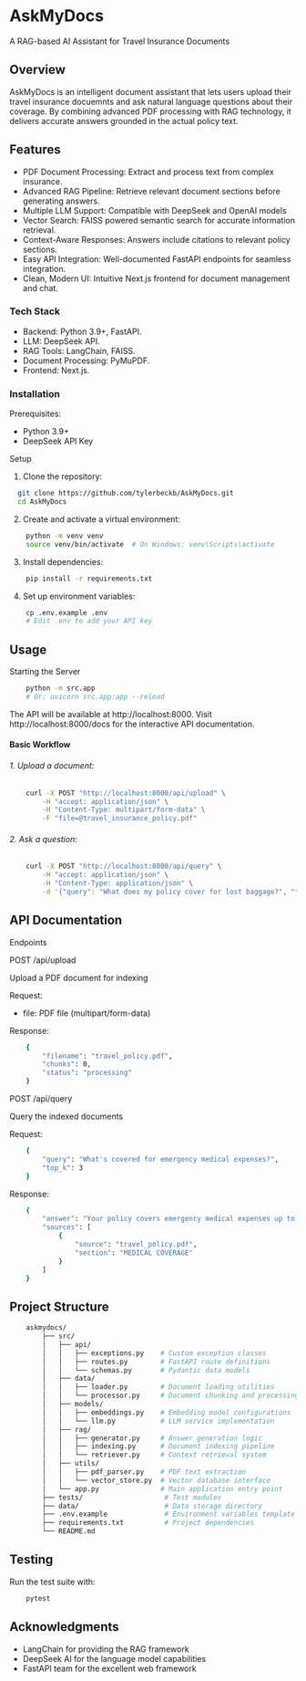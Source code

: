 # AskMyDocs
A RAG-based AI Assistant for Travel Insurance Documents

## Overview

AskMyDocs is an intelligent document assistant that lets users upload their travel insurance docuemnts and ask natural language questions about their coverage. By combining advanced PDF processing with RAG technology, it delivers accurate answers grounded in the actual policy text.

## Features

* PDF Document Processing: Extract and process text from complex insurance.
* Advanced RAG Pipeline: Retrieve relevant document sections before generating answers.
* Multiple LLM Support: Compatible with DeepSeek and OpenAI models
* Vector Search: FAISS powered semantic search for accurate information retrieval.
* Context-Aware Responses: Answers include citations to relevant policy sections.
* Easy API Integration: Well-documented FastAPI endpoints for seamless integration.
* Clean, Modern UI: Intuitive Next.js frontend for document management and chat.

### Tech Stack

* Backend: Python 3.9+, FastAPI.
* LLM: DeepSeek API.
* RAG Tools: LangChain, FAISS.
* Document Processing: PyMuPDF.
* Frontend: Next.js.

### Installation

Prerequisites:
* Python 3.9+
* DeepSeek API Key

Setup
1. Clone the repository:
```bash
  git clone https://github.com/tylerbeckb/AskMyDocs.git
  cd AskMyDocs
```

2. Create and activate a virtual environment:
```bash
    python -m venv venv
    source venv/bin/activate  # On Windows: venv\Scripts\activate
```

3. Install dependencies:
```bash
    pip install -r requirements.txt
```

4. Set up environment variables:
```bash
    cp .env.example .env
    # Edit .env to add your API key
```

## Usage

Starting the Server
```bash
    python -m src.app
    # Or: uvicorn src.app:app --reload
```

The API will be available at http://localhost:8000. Visit http://localhost:8000/docs for the interactive API documentation.

#### Basic Workflow

###### 1. Upload a document:
```bash
    curl -X POST "http://localhost:8000/api/upload" \
        -H "accept: application/json" \
        -H "Content-Type: multipart/form-data" \
        -F "file=@travel_insurance_policy.pdf"
```

###### 2. Ask a question:
```bash
    curl -X POST "http://localhost:8000/api/query" \
        -H "accept: application/json" \
        -H "Content-Type: application/json" \
        -d '{"query": "What does my policy cover for lost baggage?", "top_k": 3}'
```

## API Documentation

Endpoints

POST /api/upload

Upload a PDF document for indexing

Request:

* file: PDF file (multipart/form-data)

Response:
```bash
    {
        "filename": "travel_policy.pdf",
        "chunks": 0,
        "status": "processing"
    }
```
POST /api/query

Query the indexed documents

Request:
```bash
    {
        "query": "What's covered for emergency medical expenses?",
        "top_k": 3
    }
```

Response:
```bash
    {
        "answer": "Your policy covers emergency medical expenses up to $1,000,000 including...",
        "sources": [
            {
                "source": "travel_policy.pdf",
                "section": "MEDICAL COVERAGE"
            }
        ]
    }
```

## Project Structure
```bash
    askmydocs/
        ├── src/
        │   ├── api/
        │   │   ├── exceptions.py    # Custom exception classes
        │   │   ├── routes.py        # FastAPI route definitions
        │   │   └── schemas.py       # Pydantic data models
        │   ├── data/
        │   │   ├── loader.py        # Document loading utilities
        │   │   └── processor.py     # Document chunking and processing
        │   ├── models/
        │   │   ├── embeddings.py    # Embedding model configurations
        │   │   └── llm.py           # LLM service implementation
        │   ├── rag/
        │   │   ├── generator.py     # Answer generation logic
        │   │   ├── indexing.py      # Document indexing pipeline
        │   │   └── retriever.py     # Context retrieval system
        │   ├── utils/
        │   │   ├── pdf_parser.py    # PDF text extraction
        │   │   └── vector_store.py  # Vector database interface
        │   └── app.py               # Main application entry point
        ├── tests/                    # Test modules
        ├── data/                     # Data storage directory
        ├── .env.example              # Environment variables template
        ├── requirements.txt          # Project dependencies
        └── README.md                 
```

## Testing

Run the test suite with:
```bash
    pytest
```

## Acknowledgments

* LangChain for providing the RAG framework
* DeepSeek AI for the language model capabilities
* FastAPI team for the excellent web framework